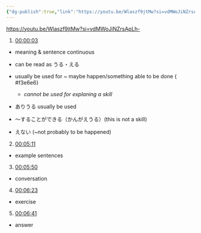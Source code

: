 ```yaml
---
{"dg-publish":true,"link":"https://youtu.be/Wlaszf9jtMw?si=vdMWoJiNZrsApLh-","permalink":"/Japanese/文法/Japanese - N2 grammar -～得る/","dgPassFrontmatter":true}
---
```


https://youtu.be/Wlaszf9jtMw?si=vdMWoJiNZrsApLh-


1. [00:00:03](https://www.youtube.com/watch?v=Wlaszf9jtMw&t=3#t=3.05) 
- meaning & sentence continuous
- can be read as うる・える
- usually be used for ~ maybe happen/something able to be done
{ #f3e6e6}

	- *cannot be used for explaning a skill*
- ありうる usually be used
- ～することができる（かんがえうる）(this is not a skill)
- えない (~not probably to be happened)

2. [00:05:11](https://www.youtube.com/watch?v=Wlaszf9jtMw&t=311#t=05:11.34) 
- example sentences

3. [00:05:50](https://www.youtube.com/watch?v=Wlaszf9jtMw&t=350#t=05:50.31) 
- conversation

4. [00:06:23](https://www.youtube.com/watch?v=Wlaszf9jtMw&t=383#t=06:23.45) 
- exercise

5. [00:06:41](https://www.youtube.com/watch?v=Wlaszf9jtMw&t=401#t=06:41.43) 
- answer